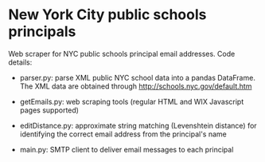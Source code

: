# New York City public schools principals
Web scraper for NYC public schools principal email addresses. Code details:

- parser.py: parse XML public NYC school data into a pandas DataFrame. The XML data are obtained through http://schools.nyc.gov/default.htm

- getEmails.py: web scraping tools (regular HTML and WIX Javascript pages supported)
- editDistance.py: approximate string matching (Levenshtein distance) for identifying the correct email address from the principal's name 
- main.py: SMTP client to deliver email messages to each principal
